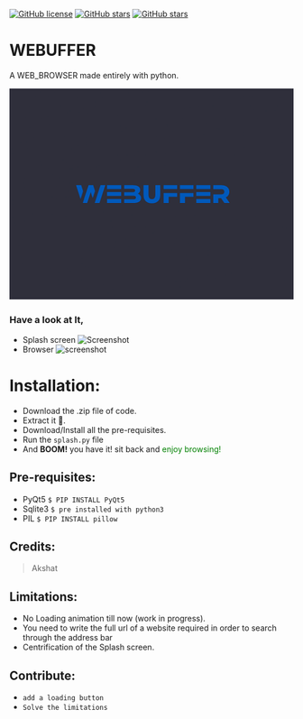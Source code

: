 [![GitHub license](https://img.shields.io/github/license/Akshat-unt/WEBUFFER?style=for-the-badge)](https://github.com/Akshat-unt/WEBUFFER/blob/main/LICENSE) [![GitHub stars](https://img.shields.io/github/stars/Akshat-unt/WEBUFFER?style=for-the-badge)](https://github.com/Akshat-unt/WEBUFFER/stargazers) [![GitHub stars](https://img.shields.io/github/stars/Akshat-unt/WEBUFFER?label=Contributors&style=for-the-badge)](https://github.com/Akshat-unt/WEBUFFER/stargazers)

# WEBUFFER

A WEB_BROWSER made entirely with python.

![Webuffer](splash.gif)

### Have a look at It,
 * Splash screen
![Screenshot](https://github.com/Akshat-unt/WEBUFFER/blob/8362d1cddaf989f35c7f74e9918e055900932502/Screenshot%20(13).png)
 * Browser
![screenshot](https://github.com/Akshat-unt/WEBUFFER/blob/8362d1cddaf989f35c7f74e9918e055900932502/Screenshot%20(10).png)

# Installation:
 * Download the .zip file of code.
 * Extract it 📂.
 * Download/Install all the pre-requisites.
 * Run the ``splash.py`` file
 * And <b>BOOM!</b> you have it! sit back and <span style="color: green;">enjoy browsing!</span>

## Pre-requisites: 
  * PyQt5     ``$ PIP INSTALL PyQt5``
  * Sqlite3   ``$ pre installed with python3``
  * PIL       ``$ PIP INSTALL pillow``

## Credits:
  > Akshat
  
## Limitations:
  * No Loading animation till now (work in progress).
  * You need to write the full url of a website required in order to search through the address bar
  * Centrification of the Splash screen.

## Contribute:
* ``add a loading button``
* ``Solve the limitations``
